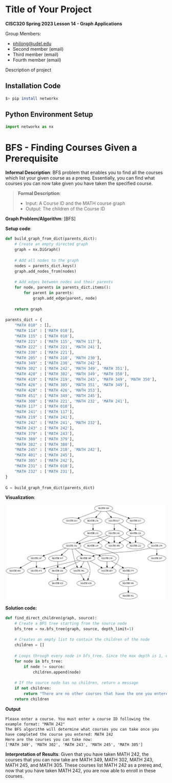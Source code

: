 # Title of Your Project

**CISC320 Spring 2023 Lesson 14 - Graph Applications**

Group Members:
* philong@udel.edu
* Second member (email)
* Third member (email)
* Fourth member (email)

Description of project

## Installation Code

```sh
$> pip install networkx
```

## Python Environment Setup

```python
import networkx as nx
```

# BFS - Finding Courses Given a Prerequisite

**Informal Description**: BFS problem that enables you to find all the courses which list your given course as a prereq. Essentially, you can find what courses you can now take given you have taken the specified course.

> **Formal Description**: 
>  * Input: A Course ID and the MATH course graph
>  * Output: The children of the Course ID

**Graph Problem/Algorithm**: [BFS]


**Setup code**:

```python
def build_graph_from_dict(parents_dict):
    # Create an empty directed graph
    graph = nx.DiGraph()

    # Add all nodes to the graph
    nodes = parents_dict.keys()
    graph.add_nodes_from(nodes)

    # Add edges between nodes and their parents
    for node, parents in parents_dict.items():
        for parent in parents:
            graph.add_edge(parent, node)

    return graph

parents_dict = {
    "MATH 010" : [],
    "MATH 114" : ['MATH 010'],
    "MATH 115" : ['MATH 010'],
    "MATH 221" : ['MATH 115', 'MATH 117'],
    "MATH 222" : ['MATH 221', 'MATH 241'],
    "MATH 230" : ['MATH 221'],
    "MATH 205" : ['MATH 210', 'MATH 230'],
    "MATH 349" : ['MATH 230', 'MATH 242'],
    "MATH 302" : ['MATH 242', 'MATH 349', 'MATH 351'],
    "MATH 420" : ['MATH 302', 'MATH 349', 'MATH 350'],
    "MATH 419" : ['MATH 219', 'MATH 243', 'MATH 349', 'MATH 350'],
    "MATH 426" : ['MATH 305', 'MATH 351', 'MATH 349'],
    "MATH 428" : ['MATH 426', 'MATH 353'],
    "MATH 451" : ['MATH 349', 'MATH 245'],
    "MATH 308" : ['MATH 221', 'MATH 232', 'MATH 241'],
    "MATH 117" : ['MATH 010'],
    "MATH 241" : ['MATH 117'],
    "MATH 219" : ['MATH 241'],
    "MATH 242" : ['MATH 241', 'MATH 232'],
    "MATH 243" : ['MATH 242'],
    "MATH 379" : ['MATH 243'],
    "MATH 380" : ['MATH 379'],
    "MATH 382" : ['MATH 380'],
    "MATH 245" : ['MATH 210', 'MATH 242'],
    "MATH 401" : ['MATH 245'],
    "MATH 305" : ['MATH 242'],
    "MATH 231" : ['MATH 010'],
    "MATH 232" : ['MATH 231'],
}

G = build_graph_from_dict(parents_dict)

```

**Visualization**:

![Image goes here](MATH_graph.png)

**Solution code:**

```python
def find_direct_children(graph, source):
    # Create a BFS tree starting from the source node
    bfs_tree = nx.bfs_tree(graph, source, depth_limit=1)
    
    # Creates an empty list to contain the children of the node
    children = []
    
    # Loops through every node in bfs_tree. Since the max depth is 1, every node is the child of the source.
    for node in bfs_tree:
        if node != source:
            children.append(node)
    
    # If the source node has no children, return a message
    if not children:
        return "There are no other courses that have the one you entered as a prereq!"
    return children
```

**Output**

```
Please enter a course. You must enter a course ID following the example format: "MATH 242"
The BFS algorithm will determine what courses you can take once you have completed the course you entered: MATH 242
Here are the courses you can take now:
['MATH 349', 'MATH 302', 'MATH 243', 'MATH 245', 'MATH 305']
```

**Interpretation of Results**: Given that you have taken MATH 242, the courses that you can now take are MATH 349, MATH 302, MATH 243, MATH 245, and MATH 305. These courses list MATH 242 as a prereq and, now that you have taken MATH 242, you are now able to enroll in these courses.

